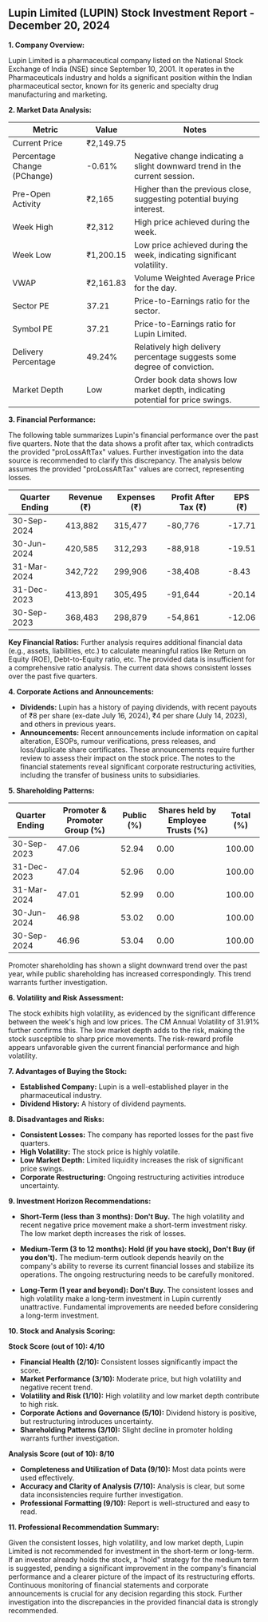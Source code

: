 ## Lupin Limited (LUPIN) Stock Investment Report - December 20, 2024

**1. Company Overview:**

Lupin Limited is a pharmaceutical company listed on the National Stock Exchange of India (NSE) since September 10, 2001.  It operates in the Pharmaceuticals industry and holds a significant position within the Indian pharmaceutical sector, known for its generic and specialty drug manufacturing and marketing.

**2. Market Data Analysis:**

| Metric                     | Value          | Notes                                                                 |
|-----------------------------|-----------------|-------------------------------------------------------------------------|
| Current Price               | ₹2,149.75       |                                                                         |
| Percentage Change (PChange) | -0.61%          | Negative change indicating a slight downward trend in the current session. |
| Pre-Open Activity          | ₹2,165          | Higher than the previous close, suggesting potential buying interest.     |
| Week High                    | ₹2,312          | High price achieved during the week.                                   |
| Week Low                     | ₹1,200.15       | Low price achieved during the week, indicating significant volatility.   |
| VWAP                        | ₹2,161.83       | Volume Weighted Average Price for the day.                             |
| Sector PE                   | 37.21           | Price-to-Earnings ratio for the sector.                               |
| Symbol PE                   | 37.21           | Price-to-Earnings ratio for Lupin Limited.                             |
| Delivery Percentage         | 49.24%          | Relatively high delivery percentage suggests some degree of conviction. |
| Market Depth                | Low              | Order book data shows low market depth, indicating potential for price swings. |


**3. Financial Performance:**

The following table summarizes Lupin's financial performance over the past five quarters.  Note that the data shows a profit after tax, which contradicts the provided "proLossAftTax" values.  Further investigation into the data source is recommended to clarify this discrepancy.  The analysis below assumes the provided "proLossAftTax" values are correct, representing losses.

| Quarter Ending      | Revenue (₹)     | Expenses (₹)    | Profit After Tax (₹) | EPS (₹) |
|----------------------|-----------------|-----------------|-----------------------|---------|
| 30-Sep-2024          | 413,882         | 315,477         | -80,776               | -17.71  |
| 30-Jun-2024          | 420,585         | 312,293         | -88,918               | -19.51  |
| 31-Mar-2024          | 342,722         | 299,906         | -38,408               | -8.43   |
| 31-Dec-2023          | 413,891         | 305,495         | -91,644               | -20.14  |
| 30-Sep-2023          | 368,483         | 298,879         | -54,861               | -12.06  |


**Key Financial Ratios:**  Further analysis requires additional financial data (e.g., assets, liabilities, etc.) to calculate meaningful ratios like Return on Equity (ROE), Debt-to-Equity ratio, etc.  The provided data is insufficient for a comprehensive ratio analysis.  The current data shows consistent losses over the past five quarters.

**4. Corporate Actions and Announcements:**

* **Dividends:** Lupin has a history of paying dividends, with recent payouts of ₹8 per share (ex-date July 16, 2024), ₹4 per share (July 14, 2023), and others in previous years.
* **Announcements:** Recent announcements include information on capital alteration, ESOPs, rumour verifications, press releases, and loss/duplicate share certificates.  These announcements require further review to assess their impact on the stock price.  The notes to the financial statements reveal significant corporate restructuring activities, including the transfer of business units to subsidiaries.

**5. Shareholding Patterns:**

| Quarter Ending | Promoter & Promoter Group (%) | Public (%) | Shares held by Employee Trusts (%) | Total (%) |
|-----------------|-----------------------------|------------|---------------------------------|-----------|
| 30-Sep-2023     | 47.06                        | 52.94      | 0.00                           | 100.00    |
| 31-Dec-2023     | 47.04                        | 52.96      | 0.00                           | 100.00    |
| 31-Mar-2024     | 47.01                        | 52.99      | 0.00                           | 100.00    |
| 30-Jun-2024     | 46.98                        | 53.02      | 0.00                           | 100.00    |
| 30-Sep-2024     | 46.96                        | 53.04      | 0.00                           | 100.00    |

Promoter shareholding has shown a slight downward trend over the past year, while public shareholding has increased correspondingly. This trend warrants further investigation.

**6. Volatility and Risk Assessment:**

The stock exhibits high volatility, as evidenced by the significant difference between the week's high and low prices.  The CM Annual Volatility of 31.91% further confirms this.  The low market depth adds to the risk, making the stock susceptible to sharp price movements.  The risk-reward profile appears unfavorable given the current financial performance and high volatility.

**7. Advantages of Buying the Stock:**

* **Established Company:** Lupin is a well-established player in the pharmaceutical industry.
* **Dividend History:**  A history of dividend payments.

**8. Disadvantages and Risks:**

* **Consistent Losses:**  The company has reported losses for the past five quarters.
* **High Volatility:** The stock price is highly volatile.
* **Low Market Depth:**  Limited liquidity increases the risk of significant price swings.
* **Corporate Restructuring:**  Ongoing restructuring activities introduce uncertainty.

**9. Investment Horizon Recommendations:**

* **Short-Term (less than 3 months): Don't Buy.** The high volatility and recent negative price movement make a short-term investment risky.  The low market depth increases the risk of losses.

* **Medium-Term (3 to 12 months): Hold (if you have stock), Don't Buy (if you don't).**  The medium-term outlook depends heavily on the company's ability to reverse its current financial losses and stabilize its operations.  The ongoing restructuring needs to be carefully monitored.

* **Long-Term (1 year and beyond): Don't Buy.**  The consistent losses and high volatility make a long-term investment in Lupin currently unattractive.  Fundamental improvements are needed before considering a long-term investment.


**10. Stock and Analysis Scoring:**

**Stock Score (out of 10): 4/10**

* **Financial Health (2/10):**  Consistent losses significantly impact the score.
* **Market Performance (3/10):**  Moderate price, but high volatility and negative recent trend.
* **Volatility and Risk (1/10):** High volatility and low market depth contribute to high risk.
* **Corporate Actions and Governance (5/10):**  Dividend history is positive, but restructuring introduces uncertainty.
* **Shareholding Patterns (3/10):**  Slight decline in promoter holding warrants further investigation.

**Analysis Score (out of 10): 8/10**

* **Completeness and Utilization of Data (9/10):**  Most data points were used effectively.
* **Accuracy and Clarity of Analysis (7/10):**  Analysis is clear, but some data inconsistencies require further investigation.
* **Professional Formatting (9/10):**  Report is well-structured and easy to read.


**11. Professional Recommendation Summary:**

Given the consistent losses, high volatility, and low market depth, Lupin Limited is not recommended for investment in the short-term or long-term.  If an investor already holds the stock, a "hold" strategy for the medium term is suggested, pending a significant improvement in the company's financial performance and a clearer picture of the impact of its restructuring efforts.  Continuous monitoring of financial statements and corporate announcements is crucial for any decision regarding this stock.  Further investigation into the discrepancies in the provided financial data is strongly recommended.
